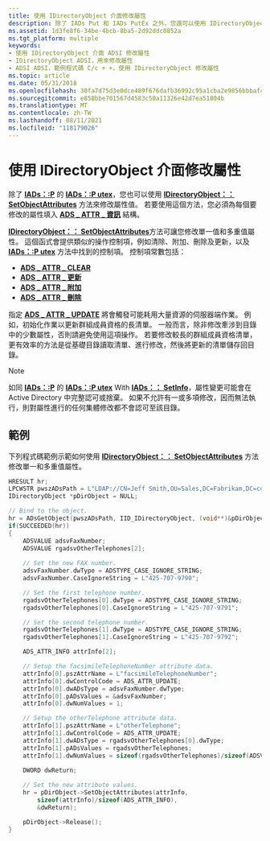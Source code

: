 ```yaml
---
title: 使用 IDirectoryObject 介面修改屬性
description: 除了 IADs Put 和 IADs PutEx 之外，您還可以使用 IDirectoryObject SetObjectAttributes 方法來修改屬性值。 若要使用這個方法，您必須 \_ \_ 為每個要修改的屬性填入 ADS ATTR 資訊結構。
ms.assetid: 1d3fe8f6-34be-4bcb-8ba5-2d92ddc0852a
ms.tgt_platform: multiple
keywords:
- 使用 IDirectoryObject 介面 ADSI 修改屬性
- IDirectoryObject ADSI，用來修改屬性
- ADSI ADSI，範例程式碼 C/c + +，使用 IDirectoryObject 修改屬性
ms.topic: article
ms.date: 05/31/2018
ms.openlocfilehash: 30fa7d75d3e0dce489f676dafb36992c95a1cba2e9856bbbaf49f14806a6c1ef
ms.sourcegitcommit: e858bbe701567d4583c50a11326e42d7ea51804b
ms.translationtype: MT
ms.contentlocale: zh-TW
ms.lasthandoff: 08/11/2021
ms.locfileid: "118179026"
---
```

# <a name="modifying-attributes-with-the-idirectoryobject-interface"></a>使用 IDirectoryObject 介面修改屬性

除了 [**IADs：:P**](/windows/desktop/api/Iads/nf-iads-iads-put) 的 [**IADs：:P utex**](/windows/desktop/api/Iads/nf-iads-iads-putex)，您也可以使用 [**IDirectoryObject：： SetObjectAttributes**](/windows/desktop/api/Iads/nf-iads-idirectoryobject-setobjectattributes) 方法來修改屬性值。 若要使用這個方法，您必須為每個要修改的屬性填入 [**ADS \_ ATTR \_ 資訊**](/windows/desktop/api/Iads/ns-iads-ads_attr_info) 結構。

[**IDirectoryObject：： SetObjectAttributes**](/windows/desktop/api/Iads/nf-iads-idirectoryobject-setobjectattributes)方法可讓您修改單一值和多重值屬性。 這個函式會提供類似的操作控制項，例如清除、附加、刪除及更新，以及 [**IADs：:P utex**](/windows/desktop/api/Iads/nf-iads-iads-putex) 方法中找到的控制項。 控制項常數包括：

-   [**ADS \_ ATTR \_ CLEAR**](adsi-attribute-modification-types.md)
-   [**ADS \_ ATTR \_ 更新**](adsi-attribute-modification-types.md)
-   [**ADS \_ ATTR \_ 附加**](adsi-attribute-modification-types.md)
-   [**ADS \_ ATTR \_ 刪除**](adsi-attribute-modification-types.md)

指定 [**ADS \_ ATTR \_ UPDATE**](adsi-attribute-modification-types.md) 將會觸發可能耗用大量資源的伺服器端作業。 例如，初始化作業以更新群組成員資格的長清單。 一般而言，除非修改牽涉到目錄中的少數屬性，否則請避免使用這項操作。 若要修改較長的群組成員資格清單，更有效率的方法是從基礎目錄讀取清單、進行修改，然後將更新的清單儲存回目錄。

> [!Note]  
> 如同 [**IADs：:P**](/windows/desktop/api/Iads/nf-iads-iads-put) 的 [**IADs：:P utex**](/windows/desktop/api/Iads/nf-iads-iads-putex) With [**IADs：： SetInfo**](/windows/desktop/api/Iads/nf-iads-iads-setinfo)，屬性變更可能會在 Active Directory 中完整認可或捨棄。 如果不允許有一或多項修改，因而無法執行，則對屬性進行的任何集體修改都不會認可至該目錄。

 

## <a name="example"></a>範例

下列程式碼範例示範如何使用 [**IDirectoryObject：： SetObjectAttributes**](/windows/desktop/api/Iads/nf-iads-idirectoryobject-setobjectattributes) 方法修改單一和多重值屬性。


```C++
HRESULT hr;
LPCWSTR pwszADsPath = L"LDAP://CN=Jeff Smith,OU=Sales,DC=Fabrikam,DC=com";
IDirectoryObject *pDirObject = NULL;

// Bind to the object.
hr = ADsGetObject(pwszADsPath, IID_IDirectoryObject, (void**)&pDirObject);
if(SUCCEEDED(hr))
{ 
    ADSVALUE adsvFaxNumber;
    ADSVALUE rgadsvOtherTelephones[2];
     
    // Set the new FAX number.
    adsvFaxNumber.dwType = ADSTYPE_CASE_IGNORE_STRING; 
    adsvFaxNumber.CaseIgnoreString = L"425-707-9790";

    // Set the first telephone number.
    rgadsvOtherTelephones[0].dwType = ADSTYPE_CASE_IGNORE_STRING;
    rgadsvOtherTelephones[0].CaseIgnoreString = L"425-707-9791";

    // Set the second telephone number.
    rgadsvOtherTelephones[1].dwType = ADSTYPE_CASE_IGNORE_STRING;
    rgadsvOtherTelephones[1].CaseIgnoreString = L"425-707-9792";

    ADS_ATTR_INFO attrInfo[2];

    // Setup the facsimileTelephoneNumber attribute data.
    attrInfo[0].pszAttrName = L"facsimileTelephoneNumber";
    attrInfo[0].dwControlCode = ADS_ATTR_UPDATE;
    attrInfo[0].dwADsType = adsvFaxNumber.dwType;
    attrInfo[0].pADsValues = &adsvFaxNumber;
    attrInfo[0].dwNumValues = 1;

    // Setup the otherTelephone attribute data.
    attrInfo[1].pszAttrName = L"otherTelephone";
    attrInfo[1].dwControlCode = ADS_ATTR_UPDATE;
    attrInfo[1].dwADsType = rgadsvOtherTelephones[0].dwType;
    attrInfo[1].pADsValues = rgadsvOtherTelephones;
    attrInfo[1].dwNumValues = sizeof(rgadsvOtherTelephones)/sizeof(ADSVALUE);

    DWORD dwReturn;
 
    // Set the new attribute values.
    hr = pDirObject->SetObjectAttributes(attrInfo, 
        sizeof(attrInfo)/sizeof(ADS_ATTR_INFO), 
        &dwReturn);

    pDirObject->Release();
}
```



 

 




